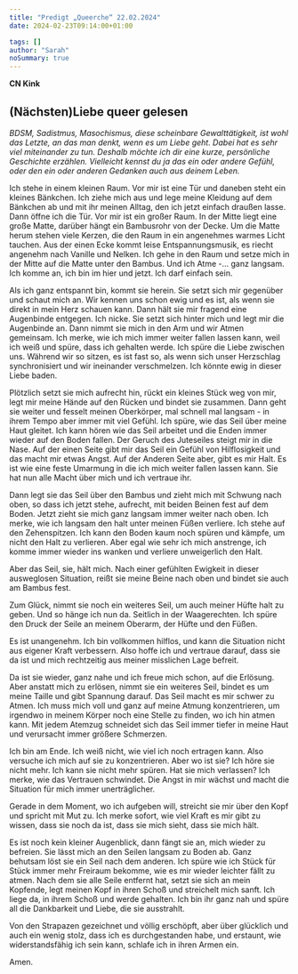 ```yaml
---
title: "Predigt „Queerche“ 22.02.2024"
date: 2024-02-23T09:14:00+01:00

tags: []
author: "Sarah"
noSummary: true
---
```


**CN Kink**


## (Nächsten)Liebe queer gelesen
  *BDSM, Sadistmus, Masochismus, diese scheinbare Gewalttätigkeit, ist wohl das Letzte, an das man denkt, wenn es um Liebe geht. Dabei hat es sehr viel miteinander zu tun. Deshalb möchte ich dir eine kurze, persönliche Geschichte erzählen. Vielleicht kennst du ja das ein oder andere Gefühl, oder den ein oder anderen Gedanken auch aus deinem Leben.*

  Ich stehe in einem kleinen Raum. Vor mir ist eine Tür und daneben steht ein kleines Bänkchen. Ich ziehe mich aus und lege meine Kleidung auf dem Bänkchen ab und mit ihr meinen Alltag, den ich jetzt einfach draußen lasse.
  Dann öffne ich die Tür. Vor mir ist ein großer Raum. In der Mitte liegt eine große Matte, darüber hängt ein Bambusrohr von der Decke. Um die Matte herum stehen viele Kerzen, die den Raum in ein angenehmes warmes Licht tauchen. Aus der einen Ecke kommt leise Entspannungsmusik, es riecht angenehm nach Vanille und Nelken.
  Ich gehe in den Raum und setze mich in der Mitte auf die Matte unter den Bambus. Und ich Atme -... ganz langsam. Ich komme an, ich bin im hier und jetzt. Ich darf einfach sein.

  Als ich ganz entspannt bin, kommt sie herein. Sie setzt sich mir gegenüber und schaut mich an. Wir kennen uns schon ewig und es ist, als wenn sie direkt in mein Herz schauen kann. Dann hält sie mir fragend eine Augenbinde entgegen. Ich nicke. Sie setzt sich hinter mich und legt mir die Augenbinde an. Dann nimmt sie mich in den Arm und wir Atmen gemeinsam. Ich merke, wie ich mich immer weiter fallen lassen kann, weil ich weiß und spüre, dass ich gehalten werde. Ich spüre die Liebe zwischen uns.
  Während wir so sitzen, es ist fast so, als wenn sich unser Herzschlag synchronisiert und wir ineinander verschmelzen. Ich könnte ewig in dieser Liebe baden.

  Plötzlich setzt sie mich aufrecht hin, rückt ein kleines Stück weg von mir, legt mir meine Hände auf den Rücken und bindet sie zusammen. Dann geht sie weiter und fesselt meinen Oberkörper, mal schnell mal langsam - in ihrem Tempo aber immer mit viel Gefühl. Ich spüre, wie das Seil über meine Haut gleitet. Ich kann hören wie das Seil arbeitet und die Enden immer wieder auf den Boden fallen. Der Geruch des Juteseiles steigt mir in die Nase.
  Auf der einen Seite gibt mir das Seil ein Gefühl von Hilflosigkeit und das macht mir etwas Angst.
  Auf der Anderen Seite aber, gibt es mir Halt. Es ist wie eine feste Umarmung in die ich mich weiter fallen lassen kann. Sie hat nun alle Macht über mich und ich vertraue ihr.

  Dann legt sie das Seil über den Bambus und zieht mich mit Schwung nach oben, so dass ich jetzt stehe, aufrecht, mit beiden Beinen fest auf dem Boden.
  Jetzt zieht sie mich ganz langsam immer weiter nach oben. Ich merke, wie ich langsam den halt unter meinen Füßen verliere. Ich stehe auf den Zehenspitzen. Ich kann den Boden kaum noch spüren und kämpfe, um nicht den Halt zu verlieren. Aber egal wie sehr ich mich anstrenge, ich komme immer wieder ins wanken und verliere unweigerlich den Halt.

  Aber das Seil, sie, hält mich. Nach einer gefühlten Ewigkeit in dieser ausweglosen Situation, reißt sie meine Beine nach oben und bindet sie auch am Bambus fest.

  Zum Glück, nimmt sie noch ein weiteres Seil, um auch meiner Hüfte halt zu geben. Und so hänge ich nun da. Seitlich in der Waagerechten. Ich spüre den Druck der Seile an meinem Oberarm, der Hüfte und den Füßen.

  Es ist unangenehm. Ich bin vollkommen hilflos, und kann die Situation nicht aus eigener Kraft verbessern. Also hoffe ich und vertraue darauf, dass sie da ist und mich rechtzeitig aus meiner misslichen Lage befreit.

  Da ist sie wieder, ganz nahe und ich freue mich schon, auf die Erlösung.
  Aber anstatt mich zu erlösen, nimmt sie ein weiteres Seil, bindet es um meine Taille und gibt Spannung darauf. Das Seil macht es mir schwer zu Atmen. Ich muss mich voll und ganz auf meine Atmung konzentrieren, um irgendwo in meinem Körper noch eine Stelle zu finden, wo ich hin atmen kann. Mit jedem Atemzug schneidet sich das Seil immer tiefer in meine Haut und verursacht immer größere Schmerzen.

  Ich bin am Ende. Ich weiß nicht, wie viel ich noch ertragen kann. Also versuche ich mich auf sie zu konzentrieren. Aber wo ist sie? Ich höre sie nicht mehr. Ich kann sie nicht mehr spüren. Hat sie mich verlassen? Ich merke, wie das Vertrauen schwindet. Die Angst in mir wächst und macht die Situation für mich immer unerträglicher.

  Gerade in dem Moment, wo ich aufgeben will, streicht sie mir über den Kopf und spricht mit Mut zu. Ich merke sofort, wie viel Kraft es mir gibt zu wissen, dass sie noch da ist, dass sie mich sieht, dass sie mich hält.

  Es ist noch kein kleiner Augenblick, dann fängt sie an, mich wieder zu befreien.
  Sie lässt mich an den Seilen langsam zu Boden ab. Ganz behutsam löst sie ein Seil nach dem anderen. Ich spüre wie ich Stück für Stück immer mehr Freiraum bekomme, wie es mir wieder leichter fällt zu atmen.
  Nach dem sie alle Seile entfernt hat, setzt sie sich an mein Kopfende, legt meinen Kopf in ihren Schoß und streichelt mich sanft.
  Ich liege da, in ihrem Schoß und werde gehalten. Ich bin ihr ganz nah und spüre all die Dankbarkeit und Liebe, die sie ausstrahlt.

  Von den Strapazen gezeichnet und völlig erschöpft, aber über glücklich und auch ein wenig stolz, dass ich es durchgestanden habe, und erstaunt, wie widerstandsfähig ich sein kann, schlafe ich in ihren Armen ein.

  Amen.
